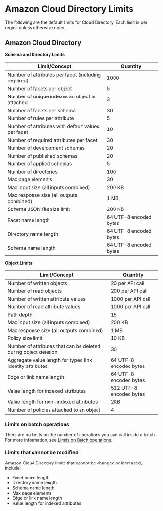 # Amazon Cloud Directory Limits<a name="limits"></a>

The following are the default limits for Cloud Directory\. Each limit is per region unless otherwise noted\.

## Amazon Cloud Directory<a name="limits_default"></a>


**Schema and Directory Limits**  

| Limit/Concept | Quantity | 
| --- | --- | 
| Number of attributes per facet \(including required\) | 1000 | 
| Number of facets per object | 5 | 
| Number of unique indexes an object is attached | 3 | 
| Number of facets per schema | 30 | 
| Number of rules per attribute | 5 | 
| Number of attributes with default values per facet | 10 | 
| Number of required attributes per facet | 30 | 
| Number of development schemas | 20 | 
| Number of published schemas | 20 | 
| Number of applied schemas | 5 | 
| Number of directories | 100 | 
| Max page elements | 30  | 
| Max input size \(all inputs combined\) | 200 KB | 
| Max response size \(all outputs combined\) | 1 MB | 
| Schema JSON file size limit | 200 KB | 
| Facet name length | 64 UTF\-8 encoded bytes | 
| Directory name length | 64 UTF\-8 encoded bytes | 
| Schema name length | 64 UTF\-8 encoded bytes | 


**Object Limits**  

| Limit/Concept | Quantity | 
| --- | --- | 
| Number of written objects | 20 per API call  | 
| Number of read objects | 200 per API call | 
| Number of written attribute values | 1000 per API call | 
| Number of read attribute values | 1000 per API call | 
| Path depth | 15 | 
| Max input size \(all inputs combined\) | 200 KB | 
| Max response size \(all outputs combined\) | 1 MB | 
| Policy size limit | 10 KB | 
| Number of attributes that can be deleted during object deletion | 30 | 
| Aggregate value length for typed link identity attributes | 64 UTF\-8 encoded bytes | 
| Edge or link name length | 64 UTF\-8 encoded bytes | 
| Value length for indexed attributes | 512 UTF\-8 encoded bytes | 
| Value length for non\-indexed attributes | 2KB | 
| Number of policies attached to an object | 4 | 

### Limits on batch operations<a name="limits_onbatchops"></a>

There are no limits on the number of operations you can call inside a batch\. For more information, see [Limits on Batch operations](transaction_support.md#transaction_support_batchlimits)\.

### Limits that cannot be modified<a name="limits_cantbemodified"></a>

Amazon Cloud Directory limits that cannot be changed or increased, include:

 
+ Facet name length
+ Directory name length
+ Schema name length
+ Max page elements
+ Edge or link name length
+ Value length for indexed attributes